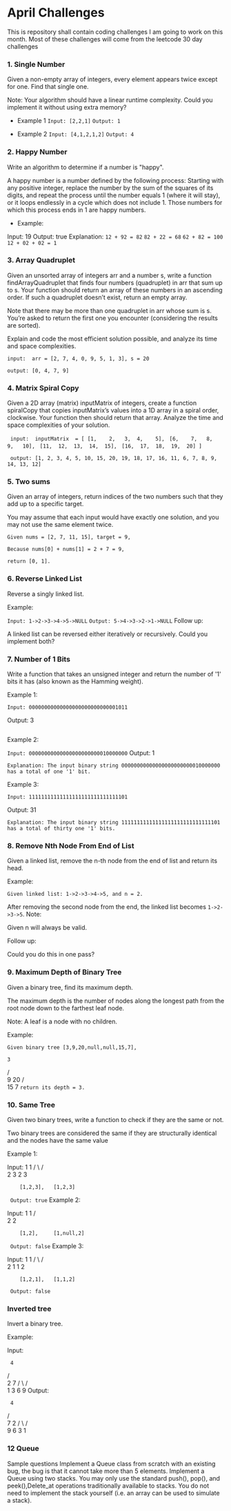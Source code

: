 # April Challenges
This is repository shall contain coding challenges I am going to work on this month. Most of these challenges will come from the leetcode 30 day challenges

### 1. Single Number
Given a non-empty array of integers, every element appears twice except for one. Find that single one.

Note:
Your algorithm should have a linear runtime complexity. Could you implement it without using extra memory?

- Example 1
```Input: [2,2,1]```
```Output: 1```

- Example 2
```Input: [4,1,2,1,2]```
```Output: 4```

### 2. Happy Number
Write an algorithm to determine if a number is "happy".

A happy number is a number defined by the following process: Starting with any positive integer, replace the number by the sum of the squares of its digits, and repeat the process until the number equals 1 (where it will stay), or it loops endlessly in a cycle which does not include 1. Those numbers for which this process ends in 1 are happy numbers.

- Example: 

Input: 19
Output: true
Explanation: 
``` 12 + 92 = 82 ```
``` 82 + 22 = 68 ```
``` 62 + 82 = 100 ```
``` 12 + 02 + 02 = 1 ```

### 3. Array Quadruplet
Given an unsorted array of integers arr and a number s, write a function findArrayQuadruplet that finds four numbers (quadruplet) in arr that sum up to s. Your function should return an array of these numbers in an ascending order. If such a quadruplet doesn’t exist, return an empty array.

Note that there may be more than one quadruplet in arr whose sum is s. You’re asked to return the first one you encounter (considering the results are sorted).

Explain and code the most efficient solution possible, and analyze its time and space complexities.

```input:  arr = [2, 7, 4, 0, 9, 5, 1, 3], s = 20```

```output: [0, 4, 7, 9]```

### 4. Matrix Spiral Copy

Given a 2D array (matrix) inputMatrix of integers, create a function spiralCopy that copies inputMatrix’s values into a 1D array in a spiral order, clockwise. Your function then should return that array. Analyze the time and space complexities of your solution.

``` input:  inputMatrix  = [ [1,    2,   3,  4,    5],```
                         ``` [6,    7,   8,  9,   10],```
                         ``` [11,  12,  13,  14,  15],```
                         ``` [16,  17,  18,  19,  20] ]```

``` output: [1, 2, 3, 4, 5, 10, 15, 20, 19, 18, 17, 16, 11, 6, 7, 8, 9, 14, 13, 12]```

### 5. Two sums

Given an array of integers, return indices of the two numbers such that they add up to a specific target.

You may assume that each input would have exactly one solution, and you may not use the same element twice.

```Given nums = [2, 7, 11, 15], target = 9,```

```Because nums[0] + nums[1] = 2 + 7 = 9,```

```return [0, 1].```

### 6. Reverse Linked List

Reverse a singly linked list.

Example:

```Input: 1->2->3->4->5->NULL```
```Output: 5->4->3->2->1->NULL```
Follow up:

A linked list can be reversed either iteratively or recursively. Could you implement both?

### 7.  Number of 1 Bits

Write a function that takes an unsigned integer and return the number of '1' bits it has (also known as the Hamming weight).

Example 1:

```Input: 00000000000000000000000000001011```

Output: 3

``` Explanation: The input binary string 00000000000000000000000000001011 has a total of three '1' bits.
```
Example 2:

```Input: 00000000000000000000000010000000```
Output: 1

```
Explanation: The input binary string 00000000000000000000000010000000 has a total of one '1' bit.
```
Example 3:

``` Input: 11111111111111111111111111111101 ```

Output: 31

```
Explanation: The input binary string 11111111111111111111111111111101 has a total of thirty one '1' bits.
```

### 8. Remove Nth Node From End of List

Given a linked list, remove the n-th node from the end of list and return its head.

Example:

```Given linked list: 1->2->3->4->5, and n = 2.```

After removing the second node from the end, the linked list becomes ```1->2->3->5```.
Note:

Given n will always be valid.

Follow up:

Could you do this in one pass?

### 9. Maximum Depth of Binary Tree

Given a binary tree, find its maximum depth.

The maximum depth is the number of nodes along the longest path from the root node down to the farthest leaf node.

Note: A leaf is a node with no children.

Example:

```Given binary tree [3,9,20,null,null,15,7],```

    3
   / \
  9  20
    /  \
   15   7
```return its depth = 3.```

### 10. Same Tree

Given two binary trees, write a function to check if they are the same or not.

Two binary trees are considered the same if they are structurally identical and the nodes have the same value

Example 1:

Input:     1         1
          / \       / \
         2   3     2   3

        [1,2,3],   [1,2,3]

``` Output: true```
Example 2:

Input:     1         1
          /           \
         2             2

        [1,2],     [1,null,2]

``` Output: false```
Example 3:

Input:     1         1
          / \       / \
         2   1     1   2

        [1,2,1],   [1,1,2]

``` Output: false```

### Inverted tree

Invert a binary tree.

Example:

Input:

     4
   /   \
  2     7
 / \   / \
1   3 6   9
Output:

     4
   /   \
  7     2
 / \   / \
9   6 3   1

### 12 Queue

Sample questions
Implement a Queue class from scratch with an existing bug, the bug is that it cannot take more than 5 elements.
Implement a Queue using two stacks. You may only use the standard push(), pop(), and peek(),Delete_at operations traditionally available to stacks. You do not need to implement the stack yourself (i.e. an array can be used to simulate a stack).